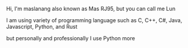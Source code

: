 Hi, I'm maslanang also known as Mas RJ95, but you can call me Lun

I am using variety of programming language such as C, C++, C#, Java, Javascript, Python, and Rust

but personally and professionally I use Python more

<!---
<img src="https://cdn.jsdelivr.net/gh/devicons/devicon/icons/cplusplus/cplusplus-original.svg" width=50px/><img src="https://cdn.jsdelivr.net/gh/devicons/devicon/icons/python/python-original.svg" width=50px />
--->

<!---
maslanangdev/maslanangdev is a ✨ special ✨ repository because its `README.md` (this file) appears on your GitHub profile.
You can click the Preview link to take a look at your changes.
--->
